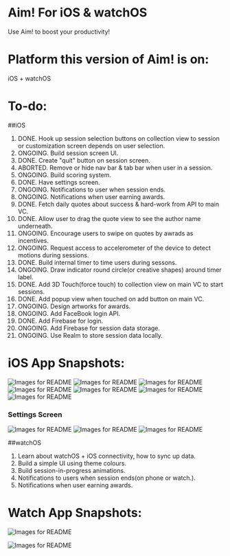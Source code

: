 # Aim! For iOS & watchOS
Use Aim! to boost your productivity!

# Platform this version of Aim! is on:
iOS + watchOS

# To-do: 

##iOS
1. DONE.   Hook up session selection buttons on collection view to session or customization screen depends on user selection. 
2. ONGOING.   Build session screen UI.
3. DONE.   Create "quit" button on session screen.
4. ABORTED.   Remove or hide nav bar & tab bar when user in a session.
5. ONGOING.   Build scoring system.
6. DONE.   Have settings screen.
7. ONGOING.   Notifications to user when session ends.
8. ONGOING.   Notifications when user earning awards.
9. DONE.   Fetch daily quotes about success & hard-work from API to main VC.
10. DONE.   Allow user to drag the quote view to see the author name underneath.
11. ONGOING.   Encourage users to swipe on quotes by awrads as incentives.
12. ONGOING.   Request access to accelerometer of the device to detect motions during sessions.
13. DONE.   Build internal timer to time users during sessons.
14. ONGOING.   Draw indicator round circle(or creative shapes) around timer label.
15. DONE.   Add 3D Touch(force touch) to collection view on main VC to start sessions.
16. DONE.   Add popup view when touched on add button on main VC.
17. ONGOING.   Design artworks for awards.
18. ONGOING.   Add FaceBook login API.
19. DONE.   Add Firebase for login.
20. ONGOING.   Add Firebase for session data storage.
21. ONGOING.   Use Realm to store session data locally.

# iOS App Snapshots:

![Images for README](https://cloud.githubusercontent.com/assets/19420230/26019831/71f0d890-372d-11e7-990a-2a33b2de9cfb.PNG)
![Images for README](https://cloud.githubusercontent.com/assets/19420230/26019830/71ef5e20-372d-11e7-9eb6-fd8dad18834e.PNG)
![Images for README](https://cloud.githubusercontent.com/assets/19420230/26019833/71f19f3c-372d-11e7-99dc-9c78e9aa37eb.PNG)
![Images for README](https://cloud.githubusercontent.com/assets/19420230/26019832/71f11b5c-372d-11e7-83af-0c992ed1ddcc.PNG)
![Images for README](https://cloud.githubusercontent.com/assets/19420230/26019834/71f235fa-372d-11e7-99b6-aa8e99f16212.PNG)
![Images for README](https://cloud.githubusercontent.com/assets/19420230/26019835/71f48bde-372d-11e7-90dd-16d09ace1ffa.PNG)
![Images for README](https://cloud.githubusercontent.com/assets/19420230/26019836/7205109e-372d-11e7-8ad5-aa9151ffa34b.PNG)

### Settings Screen
![Images for README](https://cloud.githubusercontent.com/assets/19420230/26019837/720b5ada-372d-11e7-9153-e69e1c365018.PNG)
![Images for README](https://cloud.githubusercontent.com/assets/19420230/26019840/720c55de-372d-11e7-940e-37e02af63a9e.PNG)
![Images for README](https://cloud.githubusercontent.com/assets/19420230/26019839/720c00b6-372d-11e7-9b55-97efc39f9cc4.PNG)



##watchOS
1. Learn about watchOS + iOS connectivity, how to sync up data.
2. Build a simple UI using theme colours.
3. Build session-in-progress animations.
4. Notifications to users when session ends(on phone or watch.).
5. Notifications when user earning awards.

# Watch App Snapshots:

![Images for README](https://cloud.githubusercontent.com/assets/19420230/19915266/51111c76-a06e-11e6-9a84-0902f0b215ad.jpg)

![Images for README](https://cloud.githubusercontent.com/assets/19420230/19915265/50f23590-a06e-11e6-8368-946dc3cbe139.jpg)
